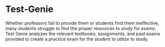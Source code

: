 # Test-Genie
Whether professors fail to provide them or students find them ineffective, many students struggle to find the proper resources to study for exams. Test Genie analyzes the relevant textbooks, assignments, and past exams provided to create a practice exam for the student to utilize to study.
